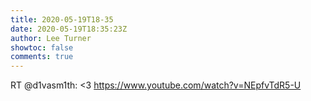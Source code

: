 ```yaml
---
title: 2020-05-19T18-35
date: 2020-05-19T18:35:23Z
author: Lee Turner
showtoc: false
comments: true
---
```


RT @d1vasm1th: &lt;3 
https://www.youtube.com/watch?v=NEpfvTdR5-U

